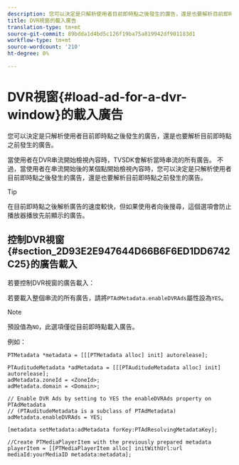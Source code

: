 ```yaml
---
description: 您可以決定是只解析使用者目前即時點之後發生的廣告，還是也要解析目前即時點之前發生的廣告。
title: DVR視窗的載入廣告
translation-type: tm+mt
source-git-commit: 89bdda1d4bd5c126f19ba75a819942df901183d1
workflow-type: tm+mt
source-wordcount: '210'
ht-degree: 0%

---
```



# DVR視窗{#load-ad-for-a-dvr-window}的載入廣告

您可以決定是只解析使用者目前即時點之後發生的廣告，還是也要解析目前即時點之前發生的廣告。

當使用者在DVR串流開始檢視內容時，TVSDK會解析當時串流的所有廣告。 不過，當使用者在串流開始後的某個點開始檢視內容時，您可以決定是只解析使用者目前即時點之後發生的廣告，還是也要解析目前即時點之前發生的廣告。

>[!TIP]
>
>在目前即時點之後解析廣告的速度較快，但如果使用者向後搜尋，這個選項會防止播放器播放先前顯示的廣告。

## 控制DVR視窗{#section_2D93E2E947644D66B6F6ED1DD6742C25}的廣告載入

若要控制DVR視窗的廣告載入：

若要載入整個串流的所有廣告，請將`PTAdMetadata.enableDVRAds`屬性設為`YES`。

>[!NOTE]
>
>預設值為`NO`，此選項僅從目前即時點載入廣告。

例如：

```
PTMetadata *metadata = [[[PTMetadata alloc] init] autorelease]; 
 
PTAuditudeMetadata *adMetadata = [[[PTAuditudeMetadata alloc] init] autorelease];  
adMetadata.zoneId = <ZoneId>; 
adMetadata.domain = <Domain>; 
 
// Enable DVR Ads by setting to YES the enableDVRAds property on PTAdMetadata  
// (PTAuditudeMetadata is a subclass of PTAdMetadata)  
adMetadata.enableDVRAds = YES; 
 
[metadata setMetadata:adMetadata forKey:PTAdResolvingMetadataKey]; 
 
//Create PTMediaPlayerItem with the previously prepared metadata    
playerItem = [[PTMediaPlayerItem alloc] initWithUrl:url mediaId:yourMediaID metadata:metadata]; 
```
